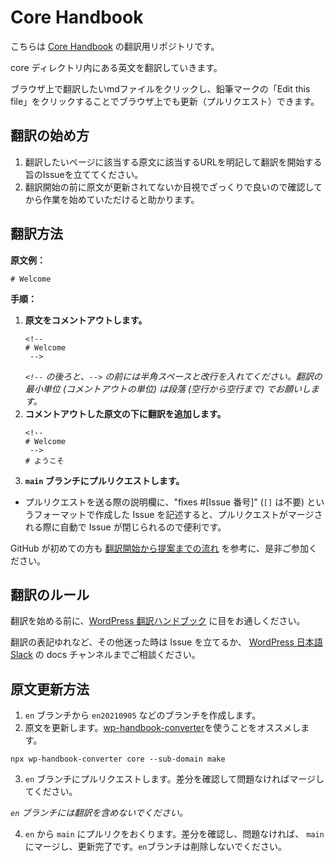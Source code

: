 # Core Handbook

こちらは [Core Handbook](https://make.wordpress.org/core/handbook/) の翻訳用リポジトリです。

core ディレクトリ内にある英文を翻訳していきます。

ブラウザ上で翻訳したいmdファイルをクリックし、鉛筆マークの「Edit this file」をクリックすることでブラウザ上でも更新（プルリクエスト）できます。

## 翻訳の始め方

1. 翻訳したいページに該当する原文に該当するURLを明記して翻訳を開始する旨のIssueを立ててください。
2. 翻訳開始の前に原文が更新されてないか目視でざっくりで良いので確認してから作業を始めていただけると助かります。

## 翻訳方法

__原文例：__

```
# Welcome
```

__手順：__

1.  __原文をコメントアウトします。__
    ```
    <!-- 
    # Welcome
     -->
    ```
    _`<!--` の後ろと、`-->` の前には半角スペースと改行を入れてください。翻訳の最小単位 (コメントアウトの単位) は段落 (空行から空行まで) でお願いします。_
2.  __コメントアウトした原文の下に翻訳を追加します。__
    ```
    <!-- 
    # Welcome
     -->
    # ようこそ
    ```
3.  __`main` ブランチにプルリクエストします。__
  * プルリクエストを送る際の説明欄に、"fixes #[Issue 番号]" (`[]` は不要) というフォーマットで作成した Issue を記述すると、プルリクエストがマージされる際に自動で Issue が閉じられるので便利です。

GitHub が初めての方も [翻訳開始から提案までの流れ](https://github.com/jawordpressorg/community-handbook/wiki/%E7%BF%BB%E8%A8%B3%E9%96%8B%E5%A7%8B%E3%81%8B%E3%82%89%E6%8F%90%E6%A1%88%E3%81%BE%E3%81%A7%E3%81%AE%E6%B5%81%E3%82%8C) を参考に、是非ご参加ください。

## 翻訳のルール

翻訳を始める前に、[WordPress 翻訳ハンドブック](https://ja.wordpress.org/team/handbook/translation/) に目をお通しください。

翻訳の表記ゆれなど、その他迷った時は Issue を立てるか、 [WordPress 日本語 Slack](http://bit.ly/join-wordslack) の docs チャンネルまでご相談ください。

## 原文更新方法

1.  `en` ブランチから `en20210905` などのブランチを作成します。
2.  原文を更新します。[wp-handbook-converter](https://github.com/mirucon/wp-handbook-converter)を使うことをオススメします。

`npx wp-handbook-converter core --sub-domain make`

3.  `en` ブランチにプルリクエストします。差分を確認して問題なければマージしてください。

_`en` ブランチには翻訳を含めないでください。_

4. `en` から `main` にプルリクをおくります。差分を確認し、問題なければ、 `main` にマージし、更新完了です。`en`ブランチは削除しないでください。

